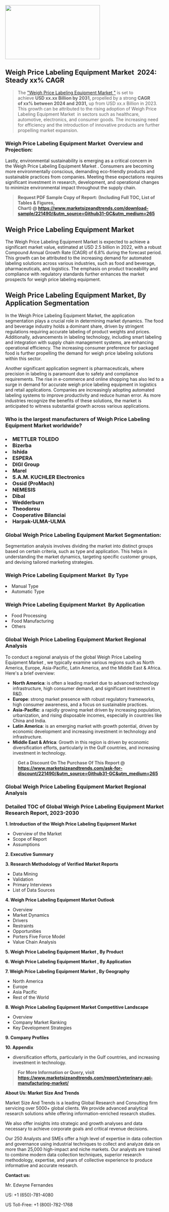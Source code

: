 <p><img class="alignnone size-medium wp-image-20088" src="https://ffe5etoiles.com/wp-content/uploads/2024/12/MST1-300x171.png" alt="" width="300" height="171" /></p><h2 id="ember46" class="ember-view reader-text-block__heading-2">Weigh Price Labeling Equipment Market &nbsp;2024: Steady&nbsp;xx% CAGR</h2><blockquote id="ember47" class="ember-view reader-text-block__blockquote">The&nbsp;<a class="app-aware-link " href="https://www.marketsizeandtrends.com/download-sample/221490/&utm_source=Github31-GC&utm_medium=265" target="_blank" data-test-app-aware-link="">"Weigh Price Labeling Equipment Market "</a>&nbsp;is set to achieve&nbsp;<strong>USD&nbsp;xx.xx&nbsp;Billion by 2031,</strong>&nbsp;propelled by a strong&nbsp;<strong>CAGR of&nbsp;xx% between 2024 and 2031,</strong>&nbsp;up from USD xx.x Billion in 2023. This growth can be attributed to the rising adoption of&nbsp;Weigh Price Labeling Equipment Market &nbsp;in sectors such as healthcare, automotive, electronics, and consumer goods. The increasing need for efficiency and the introduction of innovative products are further propelling market expansion.</blockquote><h3 id="ember48" class="ember-view reader-text-block__heading-3">Weigh Price Labeling Equipment Market &nbsp;Overview and Projection:</h3><p id="ember49" class="ember-view reader-text-block__paragraph">Lastly, environmental sustainability is emerging as a critical concern in the&nbsp;Weigh Price Labeling Equipment Market . Consumers are becoming more environmentally conscious, demanding eco-friendly products and sustainable practices from companies. Meeting these expectations requires significant investment in research, development, and operational changes to minimize environmental impact throughout the supply chain.</p><blockquote id="ember50" class="ember-view reader-text-block__blockquote"><strong>Request PDF Sample Copy of Report: (Including Full TOC, List of Tables &amp; Figures, Chart)&nbsp;@&nbsp;<strong><a href="https://www.marketsizeandtrends.com/download-sample/221490/&utm_source=Github31-GC&utm_medium=265" target="_blank">https://www.marketsizeandtrends.com/download-sample/221490/&utm_source=Github31-GC&utm_medium=265</a></strong></strong></blockquote><h3 class=""><h2>Weigh Price Labeling Equipment Market</h2><p>The Weigh Price Labeling Equipment Market is expected to achieve a significant market value, estimated at USD 2.5 billion in 2022, with a robust Compound Annual Growth Rate (CAGR) of 6.8% during the forecast period. This growth can be attributed to the increasing demand for automated labeling solutions across various industries, such as food and beverage, pharmaceuticals, and logistics. The emphasis on product traceability and compliance with regulatory standards further enhances the market prospects for weigh price labeling equipment.</p><h2>Weigh Price Labeling Equipment Market, By Application Segmentation</h2><p>In the Weigh Price Labeling Equipment Market, the application segmentation plays a crucial role in determining market dynamics. The food and beverage industry holds a dominant share, driven by stringent regulations requiring accurate labeling of product weights and prices. Additionally, advancements in labeling technology, including smart labeling and integration with supply chain management systems, are enhancing operational efficiency. The increasing consumer preference for packaged food is further propelling the demand for weigh price labeling solutions within this sector.</p><p>Another significant application segment is pharmaceuticals, where precision in labeling is paramount due to safety and compliance requirements. The rise in e-commerce and online shopping has also led to a surge in demand for accurate weigh price labeling equipment in logistics and retail applications. Companies are increasingly adopting automated labeling systems to improve productivity and reduce human error. As more industries recognize the benefits of these solutions, the market is anticipated to witness substantial growth across various applications.</p></h3><h3 id="" class="">Who is the largest manufacturers of&nbsp;Weigh Price Labeling Equipment Market worldwide?</h3><h3 class=""></Li><Li>METTLER TOLEDO</Li><Li> Bizerba</Li><Li> Ishida</Li><Li> ESPERA</Li><Li> DIGI Group</Li><Li> Marel</Li><Li> S.A.M. KUCHLER Electronics</Li><Li> Ossid (ProMach)</Li><Li> NEMESIS</Li><Li> Dibal</Li><Li> Wedderburn</Li><Li> Theodorou</Li><Li> Cooperative Bilanciai</Li><Li> Harpak-ULMA-ULMA</h3><h3 id="ember53" class="ember-view reader-text-block__heading-3">Global&nbsp;Weigh Price Labeling Equipment Market Segmentation:</h3><p id="ember54" class="ember-view reader-text-block__paragraph">Segmentation analysis involves dividing the market into distinct groups based on certain criteria, such as type and application. This helps in understanding the market dynamics, targeting specific customer groups, and devising tailored marketing strategies.</p><h3 id="" class="">Weigh Price Labeling Equipment Market &nbsp;By Type</h3><p></Li><Li>Manual Type</Li><Li> Automatic Type</p><h3 id="" class="">Weigh Price Labeling Equipment Market &nbsp;By Application</h3><p class=""></Li><Li>Food Processing</Li><Li> Food Manufacturing</Li><Li> Others</p><h3 id="ember62" class="ember-view reader-text-block__heading-3">Global Weigh Price Labeling Equipment Market Regional Analysis</h3><p id="ember63" class="ember-view reader-text-block__paragraph">To conduct a regional analysis of the global Weigh Price Labeling Equipment Market , we typically examine various regions such as North America, Europe, Asia-Pacific, Latin America, and the Middle East &amp; Africa. Here's a brief overview:</p><ul><li><strong>North America</strong>: is often a leading market due to advanced technology infrastructure, high consumer demand, and significant investment in R&amp;D.</li><li><strong>Europe</strong>: strong market presence with robust regulatory frameworks, high consumer awareness, and a focus on sustainable practices.</li><li><strong>Asia-Pacific</strong>: a rapidly growing market driven by increasing population, urbanization, and rising disposable incomes, especially in countries like China and India.</li><li><strong>Latin America</strong>: is an emerging market with growth potential, driven by economic development and increasing investment in technology and infrastructure.</li><li><strong>Middle East &amp; Africa</strong>: Growth in this region is driven by economic diversification efforts, particularly in the Gulf countries, and increasing investment in technology.</li></ul><blockquote id="ember61" class="ember-view reader-text-block__blockquote"><strong>Get a Discount On The Purchase Of This Report @ <strong><a href="https://html-cleaner.com/" target="">https://www.marketsizeandtrends.com/ask-for-discount/221490/&utm_source=Github31-GC&utm_medium=265</a></strong></strong></blockquote><h3 id="ember62" class="ember-view reader-text-block__heading-3">Global Weigh Price Labeling Equipment Market Regional Analysis</h3><h3 id="" class="">Detailed TOC of Global Weigh Price Labeling Equipment Market Research Report, 2023-2030</h3><p id="" class=""><strong>1. Introduction of the Weigh Price Labeling Equipment Market </strong></p><ul><li>Overview of the Market</li><li>Scope of Report</li><li>Assumptions</li></ul><p id="" class=""><strong>2. Executive Summary</strong></p><p id="" class=""><strong>3. Research Methodology of Verified Market Reports</strong></p><ul><li>Data Mining</li><li>Validation</li><li>Primary Interviews</li><li>List of Data Sources</li></ul><p id="" class=""><strong>4. Weigh Price Labeling Equipment Market Outlook</strong></p><ul><li>Overview</li><li>Market Dynamics</li><li>Drivers</li><li>Restraints</li><li>Opportunities</li><li>Porters Five Force Model</li><li>Value Chain Analysis</li></ul><p id="" class=""><strong>5. Weigh Price Labeling Equipment Market , By Product</strong></p><p id="" class=""><strong>6. Weigh Price Labeling Equipment Market , By Application</strong></p><p id="" class=""><strong>7. Weigh Price Labeling Equipment Market , By Geography</strong></p><ul><li>North America</li><li>Europe</li><li>Asia Pacific</li><li>Rest of the World</li></ul><p id="" class=""><strong>8. Weigh Price Labeling Equipment Market Competitive Landscape</strong></p><ul><li>Overview</li><li>Company Market Ranking</li><li>Key Development Strategies</li></ul><p id="" class=""><strong>9. Company Profiles</strong></p><p id="" class=""><strong>10. Appendix</strong></p><ul><li>diversification efforts, particularly in the Gulf countries, and increasing investment in technology.</li></ul><blockquote id="ember65" class="ember-view reader-text-block__blockquote"><strong>For More Information or Query, visit <strong><strong><a href="https://html-cleaner.com/" target="">https://www.marketsizeandtrends.com/report/veterinary-api-manufacturing-market/</a></strong></strong></strong></blockquote><p id="" class=""><strong>About Us: Market Size And Trends</strong></p><p id="" class="">Market Size And Trends is a leading Global Research and Consulting firm servicing over 5000+ global clients. We provide advanced analytical research solutions while offering information-enriched research studies.</p><p id="" class="">We also offer insights into strategic and growth analyses and data necessary to achieve corporate goals and critical revenue decisions.</p><p id="" class="">Our 250 Analysts and SMEs offer a high level of expertise in data collection and governance using industrial techniques to collect and analyze data on more than 25,000 high-impact and niche markets. Our analysts are trained to combine modern data collection techniques, superior research methodology, expertise, and years of collective experience to produce informative and accurate research.</p><p id="" class=""><strong>Contact us:</strong></p><p id="" class="">Mr. Edwyne Fernandes</p><p id="" class="">US: +1 (650)-781-4080</p><p id="" class="">US Toll-Free: +1 (800)-782-1768</p>
